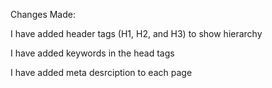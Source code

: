 Changes Made:

I have added header tags (H1, H2, and H3) to show hierarchy

I have added keywords in the head tags 

I have added meta desrciption to each page 